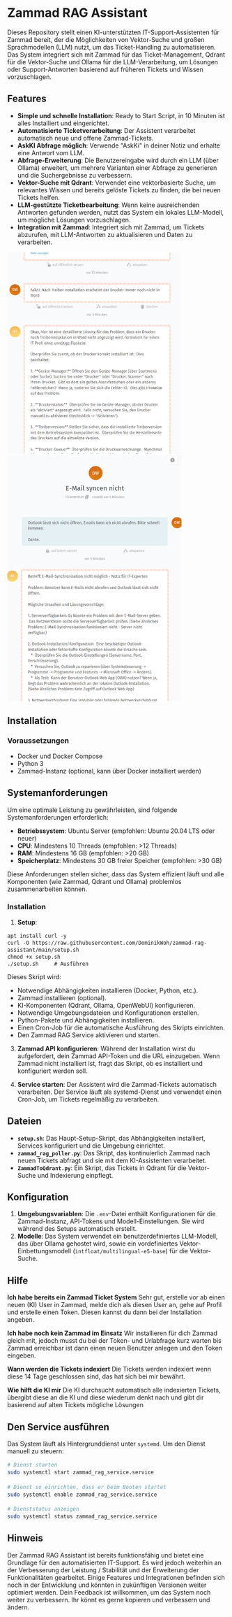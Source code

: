 # Zammad RAG Assistant

Dieses Repository stellt einen KI-unterstützten IT-Support-Assistenten für Zammad bereit, der die Möglichkeiten von Vektor-Suche und großen Sprachmodellen (LLM) nutzt, um das Ticket-Handling zu automatisieren. Das System integriert sich mit Zammad für das Ticket-Management, Qdrant für die Vektor-Suche und Ollama für die LLM-Verarbeitung, um Lösungen oder Support-Antworten basierend auf früheren Tickets und Wissen vorzuschlagen.

## Features

- **Simple und schnelle Installation**: Ready to Start Script, in 10 Minuten ist alles Installiert und eingerichtet.
- **Automatisierte Ticketverarbeitung**: Der Assistent verarbeitet automatisch neue und offene Zammad-Tickets.
- **AskKI Abfrage möglich**: Verwende "AskKi" in deiner Notiz und erhalte eine Antwort vom LLM.
- **Abfrage-Erweiterung**: Die Benutzereingabe wird durch ein LLM (über Ollama) erweitert, um mehrere Varianten einer Abfrage zu generieren und die Suchergebnisse zu verbessern.
- **Vektor-Suche mit Qdrant**: Verwendet eine vektorbasierte Suche, um relevantes Wissen und bereits gelöste Tickets zu finden, die bei neuen Tickets helfen.
- **LLM-gestützte Ticketbearbeitung**: Wenn keine ausreichenden Antworten gefunden werden, nutzt das System ein lokales LLM-Modell, um mögliche Lösungen vorzuschlagen.
- **Integration mit Zammad**: Integriert sich mit Zammad, um Tickets abzurufen, mit LLM-Antworten zu aktualisieren und Daten zu verarbeiten.

<p float="left">
  <img src="./AskAI.png" width="400" />
  <img src="./Zammad-RAG-Antwort.png" width="400" />
</p>

## Installation

### Voraussetzungen

- Docker und Docker Compose
- Python 3
- Zammad-Instanz (optional, kann über Docker installiert werden)

## Systemanforderungen

Um eine optimale Leistung zu gewährleisten, sind folgende Systemanforderungen erforderlich:

- **Betriebssystem**: Ubuntu Server (empfohlen: Ubuntu 20.04 LTS oder neuer)
- **CPU**: Mindestens 10 Threads (empfohlen: >12 Threads)
- **RAM**: Mindestens 16 GB (empfohlen: >20 GB)
- **Speicherplatz**: Mindestens 30 GB freier Speicher (empfohlen: >30 GB)

Diese Anforderungen stellen sicher, dass das System effizient läuft und alle Komponenten (wie Zammad, Qdrant und Ollama) problemlos zusammenarbeiten können.

### Installation

1. **Setup**:
```
apt install curl -y
curl -O https://raw.githubusercontent.com/DominikWoh/zammad-rag-assistant/main/setup.sh
chmod +x setup.sh
./setup.sh     # Ausführen
```

Dieses Skript wird:
 - Notwendige Abhängigkeiten installieren (Docker, Python, etc.).
 - Zammad installieren (optional).
 - KI-Komponenten (Qdrant, Ollama, OpenWebUI) konfigurieren.
 - Notwendige Umgebungsdateien und Konfigurationen erstellen.
 - Python-Pakete und Abhängigkeiten installieren.
 - Einen Cron-Job für die automatische Ausführung des Skripts einrichten.
 - Den Zammad RAG Service aktivieren und starten.

3. **Zammad API konfigurieren**:
    Während der Installation wirst du aufgefordert, dein Zammad API-Token und die URL einzugeben. Wenn Zammad nicht installiert ist, fragt das Skript, ob es installiert und konfiguriert werden soll.

4. **Service starten**:
    Der Assistent wird die Zammad-Tickets automatisch verarbeiten. Der Service läuft als systemd-Dienst und verwendet einen Cron-Job, um Tickets regelmäßig zu verarbeiten.

## Dateien

- **`setup.sh`**: Das Haupt-Setup-Skript, das Abhängigkeiten installiert, Services konfiguriert und die Umgebung einrichtet.
- **`zammad_rag_poller.py`**: Das Skript, das kontinuierlich Zammad nach neuen Tickets abfragt und sie mit dem KI-Assistenten verarbeitet.
- **`ZammadToQdrant.py`**: Ein Skript, das Tickets in Qdrant für die Vektor-Suche und Indexierung einpflegt.

## Konfiguration

1. **Umgebungsvariablen**: Die `.env`-Datei enthält Konfigurationen für die Zammad-Instanz, API-Tokens und Modell-Einstellungen. Sie wird während des Setups automatisch erstellt.
2. **Modelle**: Das System verwendet ein benutzerdefiniertes LLM-Modell, das über Ollama gehostet wird, sowie ein vordefiniertes Vektor-Einbettungsmodell (`intfloat/multilingual-e5-base`) für die Vektor-Suche.

## Hilfe

**Ich habe bereits ein Zammad Ticket System**
Sehr gut, erstelle vor ab einen neuen (KI) User in Zammad, melde dich als diesen User an, gehe auf Profil und erstelle einen Token. Diesen kannst du dann bei der Installation angeben.

**Ich habe noch kein Zammad im Einsatz**
Wir installieren für dich Zammad gleich mit, jedoch musst du bei der Token- und Urlabfrage kurz warten bis Zammad erreichbar ist dann einen neuen Benutzer anlegen und den Token eingeben.

**Wann werden die Tickets indexiert**
Die Tickets werden indexiert wenn diese 14 Tage geschlossen sind, das hat sich bei mir bewährt.

**Wie hilft die KI mir**
Die KI durchsucht automatisch alle indexierten Tickets, übergibt diese an die KI und diese wiederum denkt nach und gibt dir basierend auf alten Tickets mögliche Lösungen 

## Den Service ausführen

Das System läuft als Hintergrunddienst unter `systemd`. Um den Dienst manuell zu steuern:

```bash
# Dienst starten
sudo systemctl start zammad_rag_service.service

# Dienst so einrichten, dass er beim Booten startet
sudo systemctl enable zammad_rag_service.service

# Dienststatus anzeigen
sudo systemctl status zammad_rag_service.service
```

## Hinweis

Der Zammad RAG Assistant ist bereits funktionsfähig und bietet eine Grundlage für den automatisierten IT-Support. Es wird jedoch weiterhin an der Verbesserung der Leistung / Stabilität und der Erweiterung der Funktionalitäten gearbeitet. Einige Features und Integrationen befinden sich noch in der Entwicklung und könnten in zukünftigen Versionen weiter optimiert werden. Dein Feedback ist willkommen, um das System noch weiter zu verbessern. Ihr könnt es gerne kopieren und verbessern und ändern.

